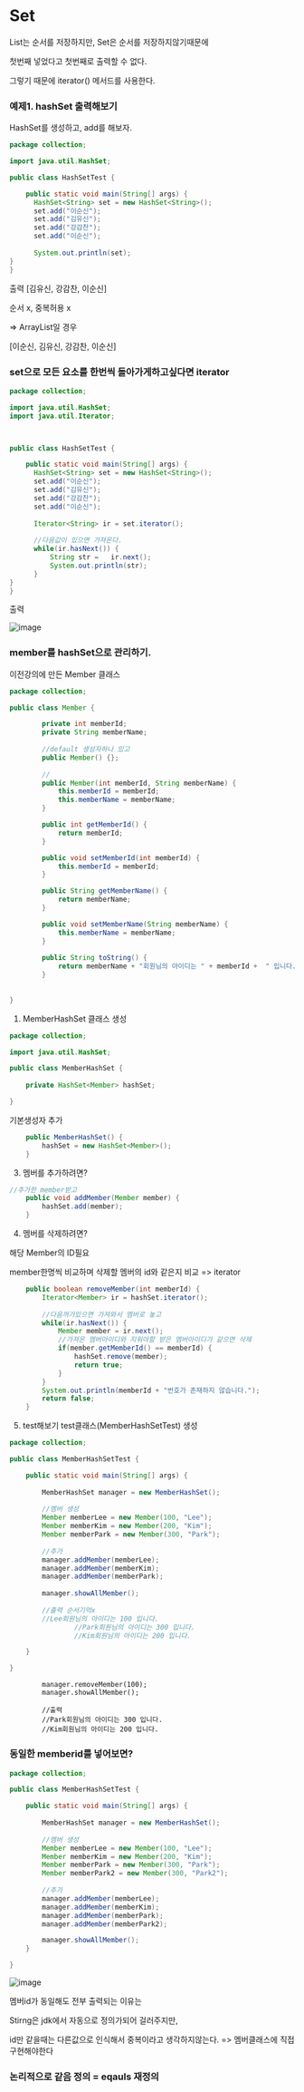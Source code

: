 # Set

List는 순서를 저장하지만, Set은 순서를 저장하지않기때문에

첫번째 넣었다고 첫번째로 출력할 수 없다.

그렇기 때문에 iterator() 메서드를 사용한다.

### 예제1. hashSet 출력해보기

HashSet를 생성하고, add를 해보자.

```java
package collection;

import java.util.HashSet;

public class HashSetTest {

    public static void main(String[] args) {
	  HashSet<String> set = new HashSet<String>();
	  set.add("이순신");
	  set.add("김유신");
	  set.add("강감찬");
	  set.add("이순신");
	  
	  System.out.println(set);
}
}

```

출력 [김유신, 강감찬, 이순신]

순서 x, 중복허용 x

=> ArrayList일 경우

[이순신, 김유신, 강감찬, 이순신]

### set으로 모든 요소를 한번씩 돌아가게하고싶다면 iterator

```java
package collection;

import java.util.HashSet;
import java.util.Iterator;



public class HashSetTest {

    public static void main(String[] args) {
	  HashSet<String> set = new HashSet<String>();
	  set.add("이순신");
	  set.add("김유신");
	  set.add("강감찬");
	  set.add("이순신");
	  
	  Iterator<String> ir = set.iterator();
	  
	  //다음값이 있으면 가져온다.
	  while(ir.hasNext()) {
		  String str =   ir.next();
		  System.out.println(str);
	  }
}
}

```

출력

![image](https://user-images.githubusercontent.com/85108615/192670900-114eb245-8151-4648-9e77-d3fdd3744329.png)

### member를 hashSet으로 관리하기.

이전강의에 만든 Member 클래스
```java
package collection;

public class Member {

	    private int memberId;
	    private String memberName;
	    
	    //default 생성자하나 있고
	    public Member() {};
	    
	    //
	    public Member(int memberId, String memberName) {
	    	this.memberId = memberId;
	    	this.memberName = memberName;
	    }

		public int getMemberId() {
			return memberId;
		}

		public void setMemberId(int memberId) {
			this.memberId = memberId;
		}

		public String getMemberName() {
			return memberName;
		}

		public void setMemberName(String memberName) {
			this.memberName = memberName;
		}
		
		public String toString() {
			return memberName + "회원님의 아이디는 " + memberId +  " 입니다.";
		}
		
		
}

```

1. MemberHashSet 클래스 생성
```java
package collection;

import java.util.HashSet;

public class MemberHashSet {
	
	private HashSet<Member> hashSet;

}

```

기본생성자 추가
```java
	public MemberHashSet() {
		hashSet = new HashSet<Member>();
	}
```
3. 멤버를 추가하려면?

```java
//추가한 member받고
	public void addMember(Member member) {
		hashSet.add(member);
	}
```

4. 멤버를 삭제하려면?

해당 Member의 ID필요

member한명씩 비교하며 삭제할 멤버의 id와 같은지 비교 => iterator

```java
	public boolean removeMember(int memberId) {
		Iterator<Member> ir = hashSet.iterator();
		
		//다음꺼가있으면 가져와서 멤버로 놓고
		while(ir.hasNext()) {
			Member member = ir.next();
			//가져온 멤버아이디와 지워야할 받은 멤버아이디가 같으면 삭제
			if(member.getMemberId() == memberId) {
				hashSet.remove(member);
				return true;
			}
		}
		System.out.println(memberId + "번호가 존재하지 않습니다.");
		return false;
	}
```


5. test해보기
test클래스(MemberHashSetTest) 생성

```java
package collection;

public class MemberHashSetTest {

	public static void main(String[] args) {
		
		MemberHashSet manager = new MemberHashSet();
		
		//멤버 생성
		Member memberLee = new Member(100, "Lee");
		Member memberKim = new Member(200, "Kim");
		Member memberPark = new Member(300, "Park");
		
		//추가
		manager.addMember(memberLee);
		manager.addMember(memberKim);
		manager.addMember(memberPark);
		
		manager.showAllMember();
		
		//출력 순서기억x
		//Lee회원님의 아이디는 100 입니다.
                //Park회원님의 아이디는 300 입니다.
                //Kim회원님의 아이디는 200 입니다.

	}

}

```

```
		manager.removeMember(100);
		manager.showAllMember();
		
		//출력
		//Park회원님의 아이디는 300 입니다.
		//Kim회원님의 아이디는 200 입니다.
```

### 동일한 memberid를 넣어보면?

```java
package collection;

public class MemberHashSetTest {

	public static void main(String[] args) {
		
		MemberHashSet manager = new MemberHashSet();
		
		//멤버 생성
		Member memberLee = new Member(100, "Lee");
		Member memberKim = new Member(200, "Kim");
		Member memberPark = new Member(300, "Park");
		Member memberPark2 = new Member(300, "Park2");
		
		//추가
		manager.addMember(memberLee);
		manager.addMember(memberKim);
		manager.addMember(memberPark);
		manager.addMember(memberPark2);

		manager.showAllMember();
	}

}
```

![image](https://user-images.githubusercontent.com/85108615/192673776-9f363928-2e32-4749-b4ae-4e50124a91f4.png)


멤버id가 동일해도 전부 출력되는 이유는

Stirng은 jdk에서 자동으로 정의가되어 걸러주지만,

id만 같을때는 다른값으로 인식해서 중복이라고 생각하지않는다. => 멤버클래스에 직접 구현해야한다

### 논리적으로 같음 정의 = eqauls 재정의

